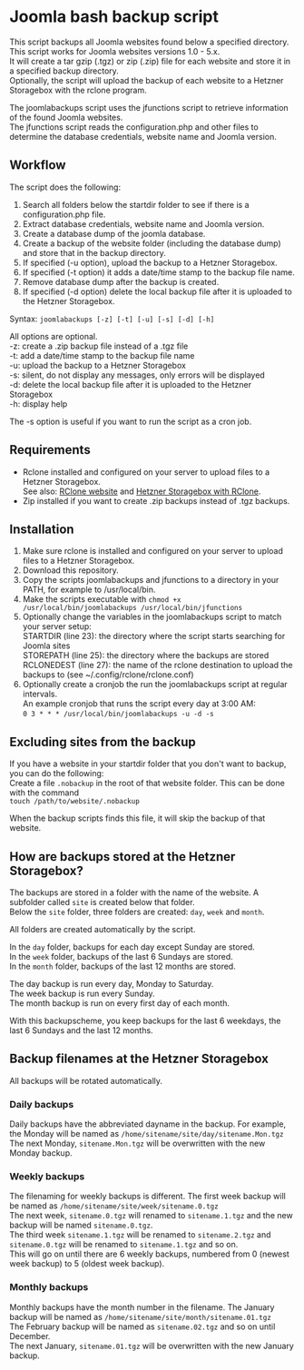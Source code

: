 # Joomla bash backup script

This script backups all Joomla websites found below a specified directory. This script works for Joomla websites versions 1.0 - 5.x.  
It will create a tar gzip (.tgz) or zip (.zip) file for each website and store it in a specified backup directory.  
Optionally, the script will upload the backup of each website to a Hetzner Storagebox with the rclone program.

The joomlabackups script uses the jfunctions script to retrieve information of the found Joomla websites.  
The jfunctions script reads the configuration.php and other files to determine the database credentials, website name and Joomla version.

## Workflow

The script does the following:  
1. Search all folders below the startdir folder to see if there is a configuration.php file.
2. Extract database credentials, website name and Joomla version.
3. Create a database dump of the joomla database.
4. Create a backup of the website folder (including the database dump) and store that in the backup directory.
5. If specified (-u option), upload the backup to a Hetzner Storagebox.
6. If specified (-t option) it adds a date/time stamp to the backup file name.
7. Remove database dump after the backup is created.
8. If specified (-d option) delete the local backup file after it is uploaded to the Hetzner Storagebox.

Syntax: `joomlabackups [-z] [-t] [-u] [-s] [-d] [-h]`

All options are optional.  
-z: create a .zip backup file instead of a .tgz file  
-t: add a date/time stamp to the backup file name  
-u: upload the backup to a Hetzner Storagebox  
-s: silent, do not display any messages, only errors will be displayed  
-d: delete the local backup file after it is uploaded to the Hetzner Storagebox  
-h: display help

The -s option is useful if you want to run the script as a cron job.

## Requirements

- Rclone installed and configured on your server to upload files to a Hetzner Storagebox.  
See also: <a href="https://rclone.org/" target="_blank">RClone website</a> and <a href="https://docs.hetzner.com/robot/storage-box/access/access-ssh-rsync-borg#rclone" target="_blank">Hetzner Storagebox with RClone</a>.
- Zip installed if you want to create .zip backups instead of .tgz backups.

## Installation

1. Make sure rclone is installed and configured on your server to upload files to a Hetzner Storagebox.
2. Download this repository.
3. Copy the scripts joomlabackups and jfunctions to a directory in your PATH, for example to /usr/local/bin.
4. Make the scripts executable with `chmod +x /usr/local/bin/joomlabackups /usr/local/bin/jfunctions`
5. Optionally change the variables in the joomlabackups script to match your server setup:  
STARTDIR (line 23): the directory where the script starts searching for Joomla sites  
STOREPATH (line 25): the directory where the backups are stored  
RCLONEDEST (line 27): the name of the rclone destination to upload the backups to (see ~/.config/rclone/rclone.conf)  
6. Optionally create a cronjob the run the joomlabackups script at regular intervals.  
An example cronjob that runs the script every day at 3:00 AM:  
`0 3 * * * /usr/local/bin/joomlabackups -u -d -s`

## Excluding sites from the backup

If you have a website in your startdir folder that you don't want to backup, you can do the following:  
Create a file `.nobackup` in the root of that website folder. This can be done with the command  
`touch /path/to/website/.nobackup`

When the backup scripts finds this file, it will skip the backup of that website.

## How are backups stored at the Hetzner Storagebox?

The backups are stored in a folder with the name of the website. A subfolder called `site` is created below that folder.  
Below the `site` folder, three folders are created: `day`, `week` and `month`.

All folders are created automatically by the script.

In the `day` folder, backups for each day except Sunday are stored.  
In the `week` folder, backups of the last 6 Sundays are stored.  
In the `month` folder, backups of the last 12 months are stored.

The day backup is run every day, Monday to Saturday.  
The week backup is run every Sunday.  
The month backup is run on every first day of each month.  

With this backupscheme, you keep backups for the last 6 weekdays, the last 6 Sundays and the last 12 months.  

## Backup filenames at the Hetzner Storagebox

All backups will be rotated automatically.

### Daily backups
Daily backups have the abbreviated dayname in the backup. For example, the Monday will be named as `/home/sitename/site/day/sitename.Mon.tgz`  
The next Monday, `sitename.Mon.tgz` will be overwritten with the new Monday backup.

### Weekly backups
The filenaming for weekly backups is different. The first week backup will be named as `/home/sitename/site/week/sitename.0.tgz`  
The next week, `sitename.0.tgz` will renamed to `sitename.1.tgz` and the new backup will be named `sitename.0.tgz`.  
The third week `sitename.1.tgz` will be renamed to `sitename.2.tgz` and `sitename.0.tgz` will be renamed to `sitename.1.tgz` and so on.  
This will go on until there are 6 weekly backups, numbered from 0 (newest week backup) to 5 (oldest week backup).

### Monthly backups
Monthly backups have the month number in the filename. The January backup will be named as `/home/sitename/site/month/sitename.01.tgz`  
The February backup will be named as `sitename.02.tgz` and so on until December.  
The next January, `sitename.01.tgz` will be overwritten with the new January backup.